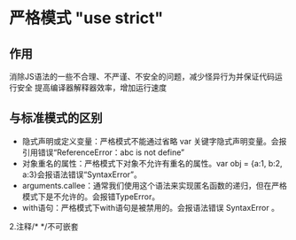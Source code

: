 # 严格模式 "use strict"

## 作用

消除JS语法的一些不合理、不严谨、不安全的问题，减少怪异行为并保证代码运行安全
提高编译器解释器效率，增加运行速度

## 与标准模式的区别

- 隐式声明或定义变量：严格模式不能通过省略 var 关键字隐式声明变量。会报引用错误“ReferenceError：abc is not define”
- 对象重名的属性：严格模式下对象不允许有重名的属性。var obj = {a:1, b:2, a:3}会报语法错误“SyntaxError”。
- arguments.callee：通常我们使用这个语法来实现匿名函数的递归，但在严格模式下是不允许的。会报错TypeError。
- with语句：严格模式下with语句是被禁用的。会报语法错误 SyntaxError 。

2.注释/* */不可嵌套